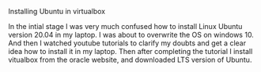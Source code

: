 Installing Ubuntu in virtualbox

In the intial stage I was very much confused how to install Linux Ubuntu version 20.04 in my laptop. I was about to overwrite the OS on windows 10. And then I watched youtube
tutorials to clarify my doubts and get a clear idea how to install it in my laptop. Then after completing the tutorial I install vitualbox from the oracle website, and 
downloaded LTS version of Ubuntu.
